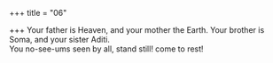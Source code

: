 +++
title = "06"

+++
Your father is Heaven, and your mother the Earth. Your brother is  Soma, and your sister Aditi.  
You no-see-ums seen by all, stand still! come to rest!  